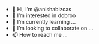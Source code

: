 - 👋 Hi, I’m @anishabizcas
- 👀 I’m interested in dobroo
- 🌱 I’m currently learning ...
- 💞️ I’m looking to collaborate on ...
- 📫 How to reach me ...

<!---
anishabizcas/anishabizcas is a ✨ special ✨ repository because its `README.md` (this file) appears on your GitHub profile.
You can click the Preview link to take a look at your changes.
--->
